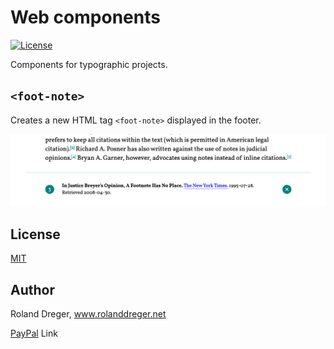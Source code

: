 # Web components
[![License](http://img.shields.io/:license-mit-blue.svg?style=flat-square)](http://badges.mit-license.org)

Components for typographic projects.

## `<foot-note>`
Creates a new HTML tag `<foot-note>` displayed in the footer.

<img src="https://github.com/RolandDreger/web-components/raw/master/foot-note/foot-note_web_component.png" title="Footnote web component" alt="Footnote web component">

## License

[MIT](http://www.opensource.org/licenses/mit-license.php)

## Author

Roland Dreger, www.rolanddreger.net

[PayPal](https://www.paypal.com/cgi-bin/webscr?cmd=_donations&business=roland%2edreger%40a1%2enet&lc=AT&item_name=Roland%20Dreger%20%2f%20Donation%20for%20script%20development%20Kirby-Data-Importer&currency_code=EUR&bn=PP%2dDonationsBF%3abtn_donateCC_LG%2egif%3aNonHosted) Link 
